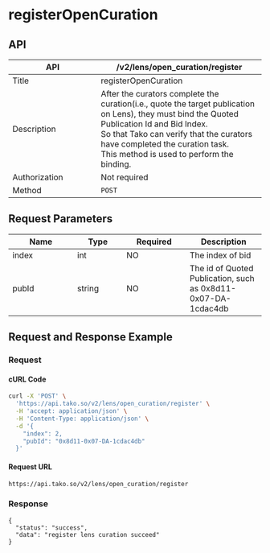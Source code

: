 # registerOpenCuration

## API

<table><thead><tr><th width="160">API</th><th>/v2/lens/open_curation/register</th></tr></thead><tbody><tr><td>Title</td><td>registerOpenCuration</td></tr><tr><td>Description</td><td>After the curators complete the curation(i.e., quote the target publication on Lens), they must bind the Quoted Publication Id and Bid Index.<br>So that Tako can verify that the curators have completed the curation task.<br>This method is used to perform the binding.</td></tr><tr><td>Authorization</td><td>Not required</td></tr><tr><td>Method</td><td><code>POST</code></td></tr></tbody></table>

## Request Parameters

<table><thead><tr><th width="113">Name</th><th width="82">Type</th><th width="110">Required</th><th>Description</th></tr></thead><tbody><tr><td>index</td><td>int</td><td>NO</td><td>The index of bid</td></tr><tr><td>pubId</td><td>string</td><td>NO</td><td>The id of Quoted Publication, such as 0x8d11-0x07-DA-1cdac4db</td></tr></tbody></table>

## Request and Response Example

### Request

#### cURL Code

```bash
curl -X 'POST' \
  'https://api.tako.so/v2/lens/open_curation/register' \
  -H 'accept: application/json' \
  -H 'Content-Type: application/json' \
  -d '{
    "index": 2,
    "pubId": "0x8d11-0x07-DA-1cdac4db"
  }'
```

#### Request URL

`https://api.tako.so/v2/lens/open_curation/register`

### Response

```
{
  "status": "success",
  "data": "register lens curation succeed"
}
```
